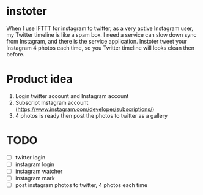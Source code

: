 # instoter
When I use IFTTT for instagram to twitter, as a very active Instagram user, my Twitter timeline is like a spam box. I need a service can slow down sync from Instagram, and there is the service application. Instoter tweet your Instagram 4 photos each time, so you Twitter timeline will looks clean then before.

# Product idea
1. Login twitter account and Instagram account
2. Subscript Instagram account (https://www.instagram.com/developer/subscriptions/)
3. 4 photos is ready then post the photos to twitter as a gallery

# TODO
- [ ] twitter login
- [ ] instagram login
- [ ] instagram watcher
- [ ] instagram mark
- [ ] post instagram photos to twitter, 4 photos each time
